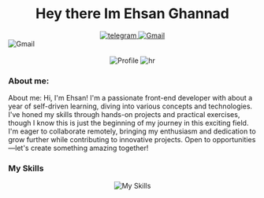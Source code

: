 <div align="center">
  <h1>
    Hey there Im Ehsan Ghannad
  </h1>
</div>

<div id="badges" align="center">
    <a href="https://t.me/Ehsanghannad">
        <img src="https://img.shields.io/badge/Telegram-2CA5E0?style=for-the-badge&logo=telegram&logoColor=white" alt="telegram"  />
    </a>
    <a href="mailto:ghannad73@outlook.com">
        <img src="https://img.shields.io/badge/Gmail-D14836?style=for-the-badge&logo=gmail&logoColor=white" alt="Gmail"  />
    </a>
</div>

<div id=cover >
    <img src="https://user-images.githubusercontent.com/74038190/212284136-03988914-d899-44b4-b1d9-4eeccf656e44.gif" alt="Gmail"  />
</div>
<br>
<div align="center">
    <img src="https://komarev.com/ghpvc/?username=Crazynooi3" alt="Profile"> 
    <img src="https://user-images.githubusercontent.com/74038190/212284100-561aa473-3905-4a80-b561-0d28506553ee.gif" alt="hr"> 
</div>

<h3>About me:</h3>
<p>About me:
Hi, I'm Ehsan! I'm a passionate front-end developer with about a year of self-driven learning, diving into various concepts and technologies. I've honed my skills through hands-on projects and practical exercises, though I know this is just the beginning of my journey in this exciting field. I'm eager to collaborate remotely, bringing my enthusiasm and dedication to grow further while contributing to innovative projects. Open to opportunities—let's create something amazing together!</p>
<h3> My Skills </h3>
<div align="center">
  <img src="https://skillicons.dev/icons?i=py,js,html,css,bootstrap,tailwind,react,materialui" alt="My Skills"> 
</div>
  

